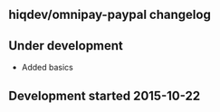 hiqdev/omnipay-paypal changelog
-------------------------------

## Under development

- Added basics

## Development started 2015-10-22

